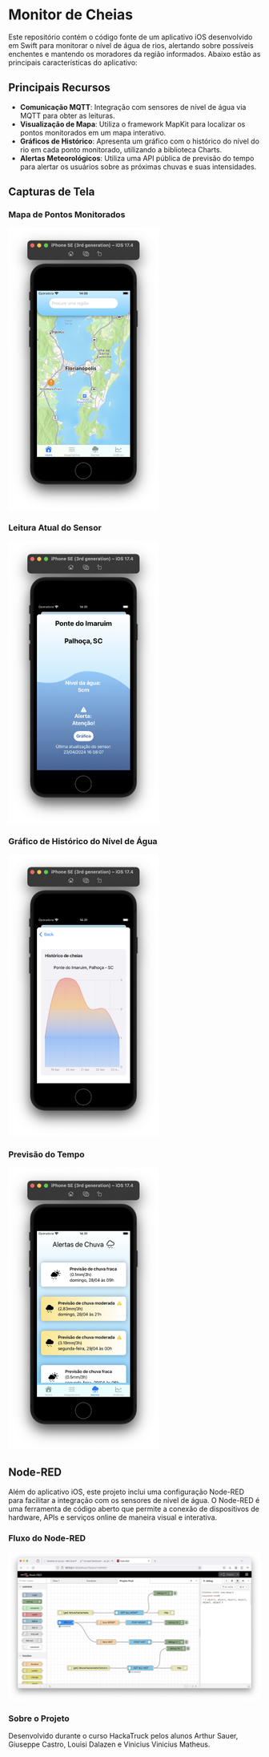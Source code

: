# Monitor de Cheias

Este repositório contém o código fonte de um aplicativo iOS desenvolvido em Swift para monitorar o nível de água de rios, alertando sobre possíveis enchentes e mantendo os moradores da região informados. Abaixo estão as principais características do aplicativo:

## Principais Recursos

- **Comunicação MQTT**: Integração com sensores de nível de água via MQTT para obter as leituras.
- **Visualização de Mapa**: Utiliza o framework MapKit para localizar os pontos monitorados em um mapa interativo.
- **Gráficos de Histórico**: Apresenta um gráfico com o histórico do nível do rio em cada ponto monitorado, utilizando a biblioteca Charts.
- **Alertas Meteorológicos**: Utiliza uma API pública de previsão do tempo para alertar os usuários sobre as próximas chuvas e suas intensidades.

## Capturas de Tela

### Mapa de Pontos Monitorados
<img src="readmeImages/home.png" width="300">

### Leitura Atual do Sensor
<img src="readmeImages/leituraatual.png" width="300">


### Gráfico de Histórico do Nível de Água
<img src="readmeImages/historico.png" width="300">


### Previsão do Tempo
<img src="readmeImages/previsao.png" width="300">

## Node-RED

Além do aplicativo iOS, este projeto inclui uma configuração Node-RED para facilitar a integração com os sensores de nível de água. O Node-RED é uma ferramenta de código aberto que permite a conexão de dispositivos de hardware, APIs e serviços online de maneira visual e interativa.

### Fluxo do Node-RED
<img src="readmeImages/print-node-red-flow.jpg" width="800">

### Sobre o Projeto
Desenvolvido durante o curso HackaTruck pelos alunos Arthur Sauer, Giuseppe Castro, Louisi Dalazen e Vinicius Vinicius Matheus.
